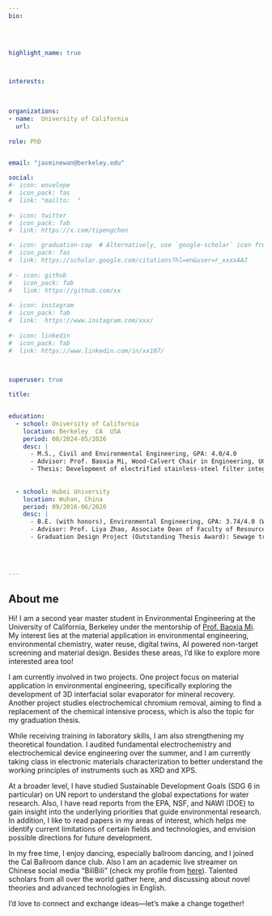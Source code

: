 ```yaml
---
bio: 


 
    
highlight_name: true



interests:
 

 
organizations:
- name:  University of California
  url:  
  
role: PhD 


email: "jasminewan@berkeley.edu"

social:
#- icon: envelope
#  icon_pack: fas
#  link: "mailto:  "
  
#- icon: twitter
#  icon_pack: fab
#  link: https://x.com/tipengchen

#- icon: graduation-cap  # Alternatively, use `google-scholar` icon from `ai` icon pack
#  icon_pack: fas
#  link: https://scholar.google.com/citations?hl=en&user=r_xxxxAAJ
  
# - icon: github
#   icon_pack: fab
#   link: https://github.com/xx
  
#- icon: instagram
#  icon_pack: fab
#  link:  https://www.instagram.com/xxx/
  
#- icon: linkedin
#  icon_pack: fab
#  link: https://www.linkedin.com/in/xx107/
    


superuser: true

title: 


education: 
  - school: University of California
    location: Berkeley  CA  USA
    period: 08/2024-05/2026
    desc: |
      - M.S., Civil and Environmental Engineering, GPA: 4.0/4.0                                                                       
      - Advisor: Prof. Baoxia Mi, Wood-Calvert Chair in Engineering, UC Berkeley
      - Thesis: Development of electrified stainless-steel filter integrated reduction-filtration system for Cr (VI) removal in wastewater (In preparation, check the title with Wenli)  
    
    
  - school: Hubei University
    location: Wuhan, China
    period: 09/2016-06/2020
    desc: |
      - B.E. (with honors), Environmental Engineering, GPA: 3.74/4.0 (WES)                                                   
      - Advisor: Prof. Liya Zhao, Associate Dean of Faculty of Resources and Environmental Science 
      - Graduation Design Project (Outstanding Thesis Award): Sewage treatment project design in a mountainous town (implemented circulating activated sludge process; including 14 detailed CAD technical drawings covering site layout, hydraulic profile, process flow diagrams, equipment specifications, and technical schematics for all the treatment units)

                                                                                                                                                    
    

---
```


## About  me

Hi! I am a second year master student in Environmental Engineering at the University of California, Berkeley under the mentorship of [Prof. Baoxia Mi](https://ce.berkeley.edu/people/faculty/mi). My interest lies at the material application in environmental engineering, environmental chemistry, water reuse, digital twins, AI powered non-target screening and material design. Besides these areas, I’d like to explore more interested area too!

I am currently involved in two projects. One project focus on material application in environmental engineering, specifically exploring the development of 3D interfacial solar evaporator for mineral recovery. Another project studies electrochemical chromium removal, aiming to find a replacement of the chemical intensive process, which is also the topic for my graduation thesis. 

While receiving training in laboratory skills, I am also strengthening my theoretical foundation. I audited fundamental electrochemistry and electrochemical device engineering over the summer, and I am currently taking class in electronic materials characterization to better understand the working principles of instruments such as XRD and XPS. 

At a broader level, I have studied Sustainable Development Goals (SDG 6 in particular) on UN report to understand the global expectations for water research. Also, I have read reports from the EPA, NSF, and NAWI (DOE) to gain insight into the underlying priorities that guide environmental research. In addition, I like to read papers in my areas of interest, which helps me identify current limitations of certain fields and technologies, and envision possible directions for future development.

In my free time, I enjoy dancing, especially ballroom dancing, and I joined the Cal Ballroom dance club. Also I am an academic live streamer on Chinese social media “BiliBili” (check my profile from [here](https://space.bilibili.com/359483232)). Talented scholars from all over the world gather here, and discussing about novel theories and advanced technologies in English.

I’d love to connect and exchange ideas—let’s make a change together!
